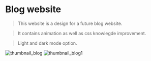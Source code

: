 # Blog website
> This website is a design for a future blog website.

> It contains animation as well as css knowlegde improvement. 

> Light and dark mode option.

![thumbnail_blog](https://user-images.githubusercontent.com/22985604/168193968-e856405e-da71-4b44-ad08-94fc3a4c0a06.jpg)
![thumbnail_blog1](https://user-images.githubusercontent.com/22985604/168194835-a894e0d3-cc18-40dc-96bd-d8927f73e1b9.jpg)
